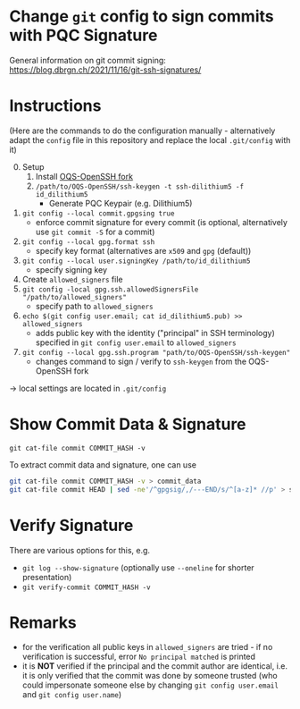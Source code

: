 # Change `git` config to sign commits with PQC Signature

General information on git commit signing:  https://blog.dbrgn.ch/2021/11/16/git-ssh-signatures/

# Instructions
(Here are the commands to do the configuration manually - alternatively adapt the `config` file in this repository and replace the local `.git/config` with it)

0. Setup
	1. Install [OQS-OpenSSH fork](https://github.com/open-quantum-safe/openssh/tree/OQS-v8)
	2. `/path/to/OQS-OpenSSH/ssh-keygen -t ssh-dilithium5 -f id_dilithium5`
		 - Generate PQC Keypair (e.g. Dilithium5)
1.  `git config --local commit.gpgsing true`
	- enforce commit signature for every commit (is optional, alternatively use `git commit -S` for a commit) 
2. `git config --local gpg.format ssh`
	- specify key format (alternatives are `x509` and `gpg` (default))
3. `git config --local user.signingKey /path/to/id_dilithium5`
	- specify signing key
4. Create `allowed_signers` file
5. `git config -local gpg.ssh.allowedSignersFile "/path/to/allowed_signers"`
	- specify path to `allowed_signers` 
6. `echo $(git config user.email; cat id_dilithium5.pub) >> allowed_signers`
	- adds public key with the identity ("principal" in SSH terminology) specified in `git config user.email` to `allowed_signers`
7. `git config --local gpg.ssh.program "path/to/OQS-OpenSSH/ssh-keygen"`
	- changes command to sign / verify to `ssh-keygen` from the OQS-OpenSSH fork

-> local settings are located in `.git/config`


# Show Commit Data & Signature

`git cat-file commit COMMIT_HASH -v`

To extract commit data and signature, one can use 
```bash
git cat-file commit COMMIT_HASH -v > commit_data
git cat-file commit HEAD | sed -ne'/^gpgsig/,/---END/s/^[a-z]* //p' > signature
```

# Verify Signature

There are various options for this, e.g.
- `git log --show-signature` (optionally use `--oneline` for shorter presentation)
- `git verify-commit COMMIT_HASH -v`

# Remarks
- for the verification all public keys in `allowed_signers` are tried - if no verification is successful, error `No principal matched` is printed
- it is **NOT** verified if the principal and the commit author are identical, i.e. it is only verified that the commit was done by someone trusted (who could impersonate someone else by changing `git config user.email` and `git config user.name`)
